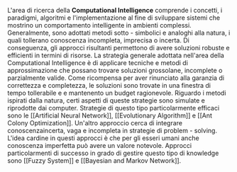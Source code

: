 L'area di ricerca della **Computational Intelligence** comprende i concetti, i paradigmi, algoritmi e l'implementazione al fine di sviluppare sistemi che mostrino un comportamento intelligente in ambienti complessi. 
Generalmente, sono adottati metodi sotto - simbolici e analoghi alla natura, i quali tollerano conoscenza incompleta, imprecisa o incerta.
Di conseguenza, gli approcci risultanti permettono di avere soluzioni robuste e efficienti in termini di risorse.
La strategia generale adottata nell'area della Computational Intelligence è di applicare tecniche e metodi di approssimazione che possano trovare soluzioni grossolane, incomplete o parzialmente valide. Come ricompensa per aver rinunciato alla garanzia di correttezza e completezza, le soluzioni sono trovate in una finestra di tempo tollerabile e e mantenento un budget ragionevole.
Riguardo i metodi ispirati dalla natura, certi aspetti di queste strategie sono simulate e riprodotte dai computer. Strategie di questo tipo particolarmente efficaci sono le [[Artificial Neural Network]], [[Evolutionary Algorithm]] e [[Ant Colony Optimization]].
Un'altro approccio cerca di integrare conoscenzaincerta, vaga e incompleta in strategie di problem - solving. L'idea cardine in questi approcci è che per gli esseri umani anche conoscenza imperfetta può avere un valore notevole. Approcci particolarmenti di successo in grado di gestire questo tipo di knowledge sono [[Fuzzy System]] e [[Bayesian and Markov Network]].